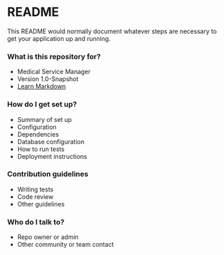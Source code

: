 # README #

This README would normally document whatever steps are necessary to get your application up and running.

### What is this repository for? ###

* Medical Service Manager
* Version 1.0-Snapshot
* [Learn Markdown](https://bitbucket.org/tutorials/markdowndemo)

### How do I get set up? ###

* Summary of set up
* Configuration
* Dependencies
* Database configuration
* How to run tests
* Deployment instructions

### Contribution guidelines ###

* Writing tests
* Code review
* Other guidelines

### Who do I talk to? ###

* Repo owner or admin
* Other community or team contact